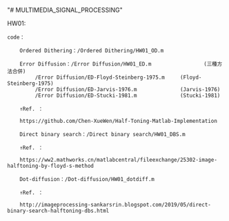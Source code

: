 "# MULTIMEDIA_SIGNAL_PROCESSING" 

HW01:

	code：

        Ordered Dithering：/Ordered Dithering/HW01_OD.m

        Error Diffusion：/Error Diffusion/HW01_ED.m                 (三種方法合併)
			 /Error Diffusion/ED-Floyd-Steinberg-1975.m     (Floyd-Steinberg-1975)
			 /Error Diffusion/ED-Jarvis-1976.m              (Jarvis-1976)
			 /Error Diffusion/ED-Stucki-1981.m              (Stucki-1981)
	
	    ↑Ref. ： 

		https://github.com/Chen-XueWen/Half-Toning-Matlab-Implementation

        Direct binary search：/Direct binary search/HW01_DBS.m

	    ↑Ref. ： 

		https://ww2.mathworks.cn/matlabcentral/fileexchange/25302-image-halftoning-by-floyd-s-method

        Dot-diffusion：/Dot-diffusion/HW01_dotdiff.m

	    ↑Ref. ： 

		http://imageprocessing-sankarsrin.blogspot.com/2019/05/direct-binary-search-halftoning-dbs.html